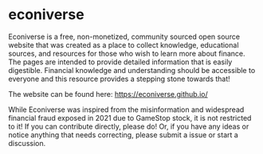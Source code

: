 # econiverse
Econiverse is a free, non-monetized, community sourced open source website that was created as a place to collect knowledge, educational sources, and resources for those who wish to learn more about finance. The pages are intended to provide detailed information that is easily digestible. Financial knowledge and understanding should be accessible to everyone and this resource provides a stepping stone towards that!

The website can be found here: https://econiverse.github.io/

While Econiverse was inspired from the misinformation and widespread financial fraud exposed in 2021 due to GameStop stock, it is not restricted to it! If you can contribute directly, please do! Or, if you have any ideas or notice anything that needs correcting, please submit a issue or start a discussion.
